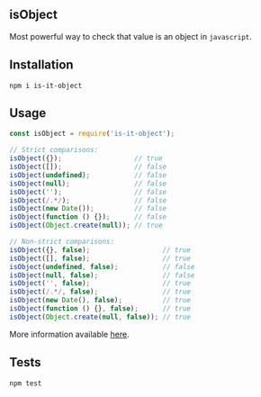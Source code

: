isObject
-

Most powerful way to check that value is an object in `javascript`.

## Installation

`npm i is-it-object`

## Usage

````js
const isObject = require('is-it-object');

// Strict comparisons:
isObject({});                  // true
isObject([]);                  // false
isObject(undefined);           // false
isObject(null);                // false
isObject('');                  // false
isObject(/.*/);                // false
isObject(new Date());          // false
isObject(function () {});      // false
isObject(Object.create(null)); // true

// Non-strict comparisons:
isObject({}, false);                  // true
isObject([], false);                  // true
isObject(undefined, false);           // false
isObject(null, false);                // false
isObject('', false);                  // true
isObject(/.*/, false);                // true
isObject(new Date(), false);          // true
isObject(function () {}, false);      // true
isObject(Object.create(null, false)); // true
````
More information available [here](https://stackoverflow.com/a/46663081/3612353).

## Tests

`npm test`
